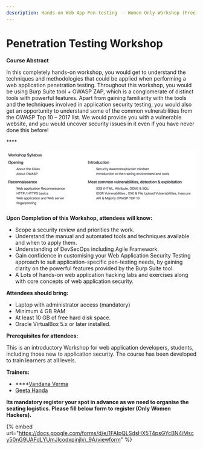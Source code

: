 ```yaml
---
description: Hands-on Web App Pen-testing  - Women Only Workshop (Free)
---
```


# Penetration Testing Workshop

**Course Abstract**

In this completely hands-on workshop, you would get to understand the techniques and methodologies that could be applied when performing a web application penetration testing. Throughout this workshop, you would be using Burp Suite tool + OWASP ZAP, which is a conglomerate of distinct tools with powerful features. Apart from gaining familiarity with the tools and the techniques involved in application security testing, you would also get an opportunity to understand some of the common vulnerabilities from the OWASP Top 10 – 2017 list. We would provide you with a vulnerable website, and you would uncover security issues in it even if you have never done this before!

\*\*\*\*

![](../.gitbook/assets/screen-shot-2018-12-08-at-13.43.42.png)

**Upon Completion of this Workshop, attendees will know:** 

* Scope a security review and priorities the work. 
* Understand the manual and automated tools and techniques available and when to apply them.
* Understanding of DevSecOps including Agile Framework. 
* Gain confidence in customising your Web Application Security Testing approach to suit application-specific pen-testing needs, by gaining clarity on the powerful features provided by the Burp Suite tool.
* A Lots of hands-on web application hacking labs and exercises along with core concepts of web application security.

**Attendees should bring:**

* Laptop with administrator access \(mandatory\)
* Minimum 4 GB RAM
* At least 10 GB of free hard disk space.
* Oracle VirtualBox 5.x or later installed.

**Prerequisites for attendees:**

This is an introductory Workshop for web application developers, students, including those new to application security. The course has been developed to train learners at all levels.

**Trainers:** 

* \*\*\*\*[Vandana Verma](https://twitter.com/infosecVandana)
* [Geeta Handa](https://twitter.com/handa_geeta)

**Its mandatory register your spot in advance as we need to organise the seating logistics. Please fill below form to register \(Only Women Hackers\).**

{% embed url="https://docs.google.com/forms/d/e/1FAIpQLSdsHX5T4psGYcBN4iMscy50nG9UAFdLYUmJlcodxpinjlx\_9A/viewform" %}

